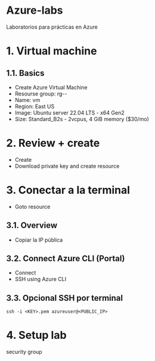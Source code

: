 # Azure-labs <!-- omit in toc -->
Laboratorios para prácticas en Azure

# 1. Virtual machine
## 1.1. Basics
- Create Azure Virtual Machine
- Resourse group: rg-<CURSO>-<ESTUDIANTE>
- Name: vm<CURSO><ESTUDIANTE>
- Region: East US
- Image: Ubuntu server 22.04 LTS - x64 Gen2
- Size: Standard_B2s - 2vcpus, 4 GiB memory ($30/mo)

# 2. Review + create
- Create
- Download private key and create resource


# 3. Conectar a la terminal
- Goto resource
## 3.1. Overview
- Copiar la IP pública

## 3.2. Connect Azure CLI (Portal)
- Connect
- SSH using Azure CLI

## 3.3. Opcional SSH por terminal
```
ssh -i <KEY>.pem azureuser@<PUBLIC_IP>
```

# 4. Setup lab








security group

